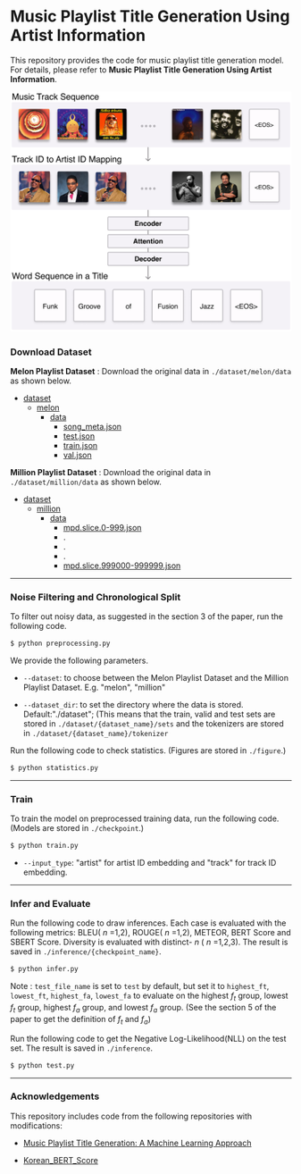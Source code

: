 # Music Playlist Title Generation Using Artist Information

This repository provides the code for music playlist title generation model. For details, please refer to **Music Playlist Title Generation Using Artist Information**.

<img src="teaser.png">


### Download Dataset

**Melon Playlist Dataset** : Download the original data in ``./dataset/melon/data`` as shown below. 

* [dataset](./dataset)
    * [melon](./dataset/melon)
        * [data](./dataset/melon/data)
            * [song_meta.json](./dataset/melon/data/song_meta.json)
            * [test.json](./dataset/melon/data/test.json)
            * [train.json](./dataset/melon/data/train.json)
            * [val.json](./dataset/melon/data/val.json)

**Million Playlist Dataset** : Download the original data in ``./dataset/million/data`` as shown below. 

* [dataset](./dataset)
    * [million](./dataset/million)
        * [data](./dataset/million/data)
            * [mpd.slice.0-999.json](./dataset/million/data/mpd.slice.0-999.json)
            * .
            * .
            * .
            * [mpd.slice.999000-999999.json](./dataset/million/data/mpd.slice.999000-999999.json)




---------------------------------------

### Noise Filtering and Chronological Split
To filter out noisy data, as suggested in the section 3 of the paper, run the following code.

```sh
$ python preprocessing.py
```

We provide the following parameters.

- `--dataset`: to choose between the Melon Playlist Dataset and the Million Playlist Dataset. E.g. "melon", "million"

- `--dataset_dir`: to set the directory where the data is stored. Default:"./dataset"; (This means that the train, valid and test sets are stored in ``./dataset/{dataset_name}/sets`` and the tokenizers are stored in ``./dataset/{dataset_name}/tokenizer``

Run the following code to check statistics. (Figures are stored in ``./figure``.)

```sh
$ python statistics.py
```

---------------------------------------

### Train

To train the model on preprocessed training data, run the following code. (Models are stored in ``./checkpoint``.)

```sh
$ python train.py
```

- `--input_type`: "artist" for artist ID embedding and "track" for track ID embedding.

---------------------------------------

### Infer and Evaluate

Run the following code to draw inferences. Each case is evaluated with the following metrics: BLEU( $n$ =1,2), ROUGE( $n$ =1,2), METEOR, BERT Score and SBERT Score. Diversity is evaluated with distinct- $n$ ( $n$ =1,2,3). The result is saved in ``./inference/{checkpoint_name}``. 

```sh
$ python infer.py
```

Note : `test_file_name` is set to `test` by default, but set it to `highest_ft`, `lowest_ft`, `highest_fa`, `lowest_fa` to evaluate on the highest $f_t$ group, lowest $f_t$ group, highest $f_a$ group, and lowest $f_a$ group. (See the section 5 of the paper to get the definition of $f_t$ and $f_a$)


Run the following code to get the Negative Log-Likelihood(NLL) on the test set. The result is saved in ``./inference``.

```sh
$ python test.py
```

---------------------------------------
### Acknowledgements

This repository includes code from the following repositories with modifications:
* [Music Playlist Title Generation: A Machine Learning Approach](https://github.com/SeungHeonDoh/ply_title_gen)

* [Korean_BERT_Score](https://github.com/lovit/KoBERTScore)
